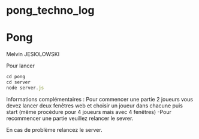 # pong_techno_log
<h1>Pong</h1>
</h1>Melvin JESIOLOWSKI</h2>

Pour lancer 
```javascript
cd pong
cd server
node server.js 
```
Informations complémentaires :
Pour commencer une partie 2 joueurs vous devez lancer deux fenêtres web et choisir un joueur dans chacune puis start (même procédure pour 4 joueurs mais avec 4 fenêtres)
-Pour recommencer une partie veuillez relancer le sevrer.

En cas de problème relancez le server.


